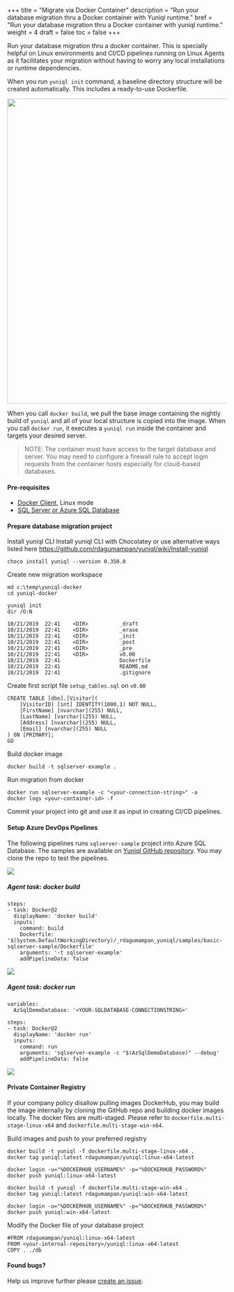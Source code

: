 +++
title = "Migrate via Docker Container"
description = "Run your database migration thru a Docker container with Yuniql runtime."
bref = "Run your database migration thru a Docker container with yuniql runtime."
weight = 4
draft = false
toc = false
+++

Run your database migration thru a docker container. This is specially helpful on Linux environments and CI/CD pipelines running on Linux Agents as it facilitates your migration without having to worry any local installations or runtime dependencies. 

When you run `yuniql init` command, a baseline directory structure will be created automatically. This includes a ready-to-use Dockerfile.

<img src="https://raw.githubusercontent.com/rdagumampan/yuniql/master/assets/wiki-sample-sqlserverdb-01.png" width=700>

When you call `docker build`, we pull the base image containing the nightly build of `yuniql` and all of your local structure is copied into the image. When you call `docker run`, it executes a `yuniql run` inside the container and targets your desired server.

>NOTE: The container must have access to the target database and server. You may need to configure a firewall rule to accept login requests from the container hosts especially for cloud-based databases.

#### Pre-requisites
- [Docker Client](https://www.docker.com/products/docker-desktop), Linux mode
- [SQL Server or Azure SQL Database](https://www.microsoft.com/en-us/sql-server/sql-server-downloads)
 
#### Prepare database migration project

Install yuniql CLI
Install yuniql CLI with Chocolatey or use alternative ways listed here https://github.com/rdagumampan/yuniql/wiki/Install-yuniql

```console
choco install yuniql --version 0.350.0
```
	
Create new migration workspace

```console
md c:\temp\yuniql-docker
cd yuniql-docker

yuniql init
dir /O:N

10/21/2019  22:41    <DIR>          _draft
10/21/2019  22:41    <DIR>          _erase
10/21/2019  22:41    <DIR>          _init
10/21/2019  22:41    <DIR>          _post
10/21/2019  22:41    <DIR>          _pre
10/21/2019  22:41    <DIR>          v0.00
10/21/2019  22:41                   Dockerfile
10/21/2019  22:41                   README.md
10/21/2019  22:41                   .gitignore
```

Create first script file `setup_tables.sql` on `v0.00`

```
CREATE TABLE [dbo].[Visitor](
	[VisitorID] [int] IDENTITY(1000,1) NOT NULL,
	[FirstName] [nvarchar](255) NULL,
	[LastName] [varchar](255) NULL,
	[Address] [nvarchar](255) NULL,
	[Email] [nvarchar](255) NULL
) ON [PRIMARY];
GO
```

Build docker image

```console
docker build -t sqlserver-example .
```

Run migration from docker

```console
docker run sqlserver-example -c "<your-connection-string>" -a
docker logs <your-container-id> -f
```

Commit your project into git and use it as input in creating CI/CD pipelines.

#### Setup Azure DevOps Pipelines
The following pipelines runs `sqlserver-sample` project into Azure SQL Database. The samples are available on [Yuniql GitHub repository](https://github.com/rdagumampan/yuniql/tree/master/samples/sqlserver-sample). You may clone the repo to test the pipelines.

<img src="https://raw.githubusercontent.com/rdagumampan/yuniql/master/assets/dockerized-migration-03.png">

##### Agent task: docker build
```
steps:
- task: Docker@2
  displayName: 'docker build'
  inputs:
    command: build
    Dockerfile: '$(System.DefaultWorkingDirectory)/_rdagumampan_yuniql/samples/basic-sqlserver-sample/Dockerfile'
    arguments: '-t sqlserver-example'
    addPipelineData: false
```
<img src="https://raw.githubusercontent.com/rdagumampan/yuniql/master/assets/dockerized-migration-01.png">

##### Agent task: docker run

```
variables:
  AzSqlDemoDatabase: '<YOUR-SQLDATABASE-CONNECTIONSTRING>'

steps:
- task: Docker@2
  displayName: 'docker run'
  inputs:
    command: run
    arguments: 'sqlserver-example -c "$(AzSqlDemoDatabase)" --debug'
    addPipelineData: false
```

<img src="https://raw.githubusercontent.com/rdagumampan/yuniql/master/assets/dockerized-migration-02.png">

#### Private Container Registry

If your company policy disallow pulling images DockerHub, you may build the image internally by cloning the GitHub repo and building docker images locally. The docker files are multi-staged. Please refer to `dockerfile.multi-stage-linux-x64` and `dockerfile.multi-stage-win-x64`.

Build images and push to your preferred registry

```console
docker build -t yuniql -f dockerfile.multi-stage-linux-x64 .
docker tag yuniql:latest rdagumampan/yuniql:linux-x64-latest

docker login -u="%DOCKERHUB_USERNAME%" -p="%DOCKERHUB_PASSWORD%"
docker push yuniql:linux-x64-latest
```

```console
docker build -t yuniql -f dockerfile.multi-stage-win-x64 .
docker tag yuniql:latest rdagumampan/yuniql:win-x64-latest

docker login -u="%DOCKERHUB_USERNAME%" -p="%DOCKERHUB_PASSWORD%"
docker push yuniql:win-x64-latest
```

Modify the Docker file of your database project

```
#FROM rdagumampan/yuniql:linux-x64-latest
FROM <your-internal-repository>/yuniql:linux-x64-latest
COPY . ./db
```

#### Found bugs?

Help us improve further please [create an issue](https://github.com/rdagumampan/yuniql/issues/new).